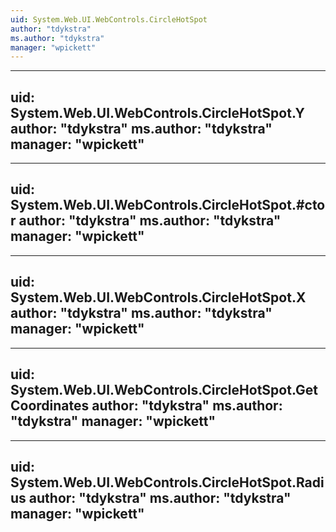 ```yaml
---
uid: System.Web.UI.WebControls.CircleHotSpot
author: "tdykstra"
ms.author: "tdykstra"
manager: "wpickett"
---
```


---
uid: System.Web.UI.WebControls.CircleHotSpot.Y
author: "tdykstra"
ms.author: "tdykstra"
manager: "wpickett"
---

---
uid: System.Web.UI.WebControls.CircleHotSpot.#ctor
author: "tdykstra"
ms.author: "tdykstra"
manager: "wpickett"
---

---
uid: System.Web.UI.WebControls.CircleHotSpot.X
author: "tdykstra"
ms.author: "tdykstra"
manager: "wpickett"
---

---
uid: System.Web.UI.WebControls.CircleHotSpot.GetCoordinates
author: "tdykstra"
ms.author: "tdykstra"
manager: "wpickett"
---

---
uid: System.Web.UI.WebControls.CircleHotSpot.Radius
author: "tdykstra"
ms.author: "tdykstra"
manager: "wpickett"
---
